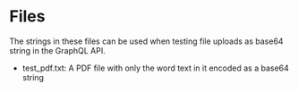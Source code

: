 # Files

The strings in these files can be used when testing file uploads as base64 string in the GraphQL API.

- test_pdf.txt: A PDF file with only the word text in it encoded as a base64 string
